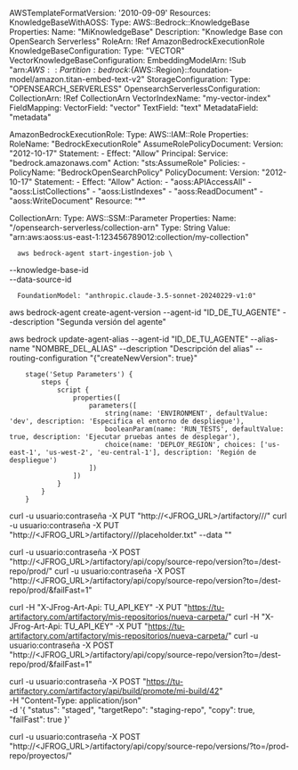 
AWSTemplateFormatVersion: '2010-09-09'
Resources:
  KnowledgeBaseWithAOSS:
    Type: AWS::Bedrock::KnowledgeBase
    Properties:
      Name: "MiKnowledgeBase"
      Description: "Knowledge Base con OpenSearch Serverless"
      RoleArn: !Ref AmazonBedrockExecutionRole
      KnowledgeBaseConfiguration:
        Type: "VECTOR"
        VectorKnowledgeBaseConfiguration:
          EmbeddingModelArn: !Sub "arn:${AWS::Partition}:bedrock:${AWS::Region}::foundation-model/amazon.titan-embed-text-v2"
      StorageConfiguration:
        Type: "OPENSEARCH_SERVERLESS"
        OpensearchServerlessConfiguration:
          CollectionArn: !Ref CollectionArn
          VectorIndexName: "my-vector-index"
          FieldMapping:
            VectorField: "vector"
            TextField: "text"
            MetadataField: "metadata"

  AmazonBedrockExecutionRole:
    Type: AWS::IAM::Role
    Properties:
      RoleName: "BedrockExecutionRole"
      AssumeRolePolicyDocument:
        Version: "2012-10-17"
        Statement:
          - Effect: "Allow"
            Principal:
              Service: "bedrock.amazonaws.com"
            Action: "sts:AssumeRole"
      Policies:
        - PolicyName: "BedrockOpenSearchPolicy"
          PolicyDocument:
            Version: "2012-10-17"
            Statement:
              - Effect: "Allow"
                Action:
                  - "aoss:APIAccessAll"
                  - "aoss:ListCollections"
                  - "aoss:ListIndexes"
                  - "aoss:ReadDocument"
                  - "aoss:WriteDocument"
                Resource: "*"

  CollectionArn:
    Type: AWS::SSM::Parameter
    Properties:
      Name: "/opensearch-serverless/collection-arn"
      Type: String
      Value: "arn:aws:aoss:us-east-1:123456789012:collection/my-collection"


      aws bedrock-agent start-ingestion-job \
  --knowledge-base-id <KnowledgeBaseId> \
  --data-source-id <DataSourceId>


      FoundationModel: "anthropic.claude-3.5-sonnet-20240229-v1:0"

aws bedrock-agent create-agent-version --agent-id "ID_DE_TU_AGENTE" --description "Segunda versión del agente"

aws bedrock update-agent-alias  --agent-id "ID_DE_TU_AGENTE"  --alias-name "NOMBRE_DEL_ALIAS" --description "Descripción del alias"  --routing-configuration "{"createNewVersion": true}"




        stage('Setup Parameters') {
            steps {
                script {
                    properties([
                        parameters([
                            string(name: 'ENVIRONMENT', defaultValue: 'dev', description: 'Especifica el entorno de despliegue'),
                            booleanParam(name: 'RUN_TESTS', defaultValue: true, description: 'Ejecutar pruebas antes de desplegar'),
                            choice(name: 'DEPLOY_REGION', choices: ['us-east-1', 'us-west-2', 'eu-central-1'], description: 'Región de despliegue')
                        ])
                    ])
                }
            }
        }




curl -u usuario:contraseña -X PUT "http://<JFROG_URL>/artifactory/<REPO>/<CARPETA>/" 
curl -u usuario:contraseña -X PUT "http://<JFROG_URL>/artifactory/<REPO>/<CARPETA>/placeholder.txt" --data ""

curl -u usuario:contraseña -X POST "http://<JFROG_URL>/artifactory/api/copy/source-repo/version?to=/dest-repo/prod/"
curl -u usuario:contraseña -X POST "http://<JFROG_URL>/artifactory/api/copy/source-repo/version?to=/dest-repo/prod/&failFast=1"


curl -H "X-JFrog-Art-Api: TU_API_KEY" -X PUT "https://tu-artifactory.com/artifactory/mis-repositorios/nueva-carpeta/"
curl -H "X-JFrog-Art-Api: TU_API_KEY" -X PUT "https://tu-artifactory.com/artifactory/mis-repositorios/nueva-carpeta/"
curl -u usuario:contraseña -X POST "http://<JFROG_URL>/artifactory/api/copy/source-repo/version?to=/dest-repo/prod/&failFast=1"



curl -u usuario:contraseña -X POST "https://tu-artifactory.com/artifactory/api/build/promote/mi-build/42" \
-H "Content-Type: application/json" \
-d '{
  "status": "staged",
  "targetRepo": "staging-repo",
  "copy": true,
  "failFast": true
}'



curl -u usuario:contraseña -X POST "http://<JFROG_URL>/artifactory/api/copy/source-repo/versions/?to=/prod-repo/proyectos/"



